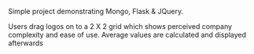 Simple project demonstrating Mongo, Flask &amp; JQuery.

Users drag logos on to a 2 X 2 grid which shows perceived company complexity and ease of use. Average values are calculated and displayed afterwards